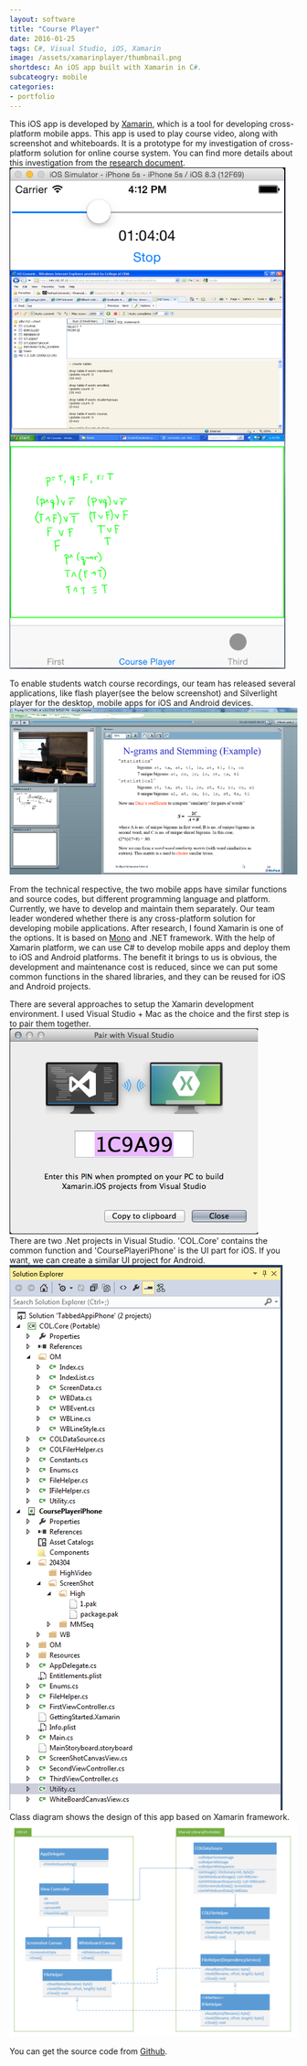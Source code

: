 ```yaml
---
layout: software
title: "Course Player"
date: 2016-01-25
tags: C#, Visual Studio, iOS, Xamarin
image: /assets/xamarinplayer/thumbnail.png
shortdesc: An iOS app built with Xamarin in C#.
subcateogry: mobile
categories:
- portfolio
---
```


This iOS app is developed by [Xamarin](https://xamarin.com/), which is a tool for developing cross-platform mobile apps. This app is used to play course video, along with screenshot and whiteboards. It is a prototype for my investigation of cross-platform solution for online course system. You can find more details about this investigation from the [research document](https://github.com/jojozhuang/Work/blob/master/Xamarin/Doc/XamarinResearch.docx).  
![iosapp](/assets/xamarinplayer/iosapp.png "iosapp")  

To enable students watch course recordings, our team has released several applications, like flash player(see the below screenshot) and Silverlight player for the desktop, mobile apps for iOS and Android devices.  
![flash](/assets/xamarinplayer/flash.png "flash")

From the technical respective, the two mobile apps have similar functions and source codes, but different programming language and platform. Currently, we have to develop and maintain them separately. Our team leader wondered whether there is any cross-platform solution for developing mobile applications. After research, I found Xamarin is one of the options. It is based on [Mono](http://www.mono-project.com/) and .NET framework. With the help of Xamarin platform, we can use C# to develop mobile apps and deploy them to iOS and Android platforms. The benefit it brings to us is obvious, the development and maintenance cost is reduced, since we can put some common functions in the shared libraries, and they can be reused for iOS and Android projects.

There are several approaches to setup the Xamarin development environment. I used Visual Studio + Mac as the choice and the first step is to pair them together.  
![pair](/assets/xamarinplayer/pair.png "pair")  
There are two .Net projects in Visual Studio. 'COL.Core' contains the common function and 'CoursePlayeriPhone' is the UI part for iOS. If you want, we can create a similar UI project for Android.
![vs](/assets/xamarinplayer/vs.png "vs")  
Class diagram shows the design of this app based on Xamarin framework.
![framework](/assets/xamarinplayer/framework.png "framework")  

You can get the source code from [Github](https://github.com/jojozhuang/Work/tree/master/Xamarin/XamarinPlayeriPhone "Source Code").
